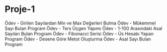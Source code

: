 # Proje-1
Ödev - Girilen Sayılardan Min ve Max Değerleri Bulma
Ödev - Mükemmel Sayı Bulan Program
Ödev - Ters Üçgen Yapımı
Ödev - 1-100 Arasındaki Asal Sayıları Bulan Program
Ödev - Fibonacci Serisi
Ödev - Üs Hesabı Yapan Program
Ödev - Desene Göre Metot Oluşturma
Ödev - Asal Sayı Bulan Program
